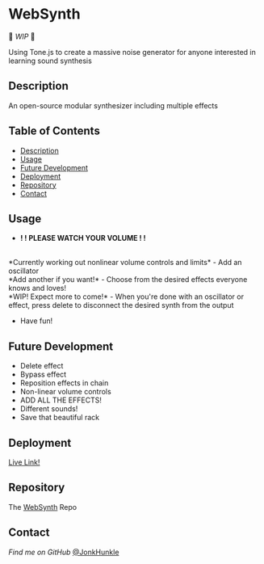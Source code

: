 # WebSynth

🔨 *WIP* 🔨

Using Tone.js to create a massive noise generator for anyone interested in learning sound synthesis

## Description

An open-source modular synthesizer including multiple effects

## Table of Contents
* [Description](#description)
* [Usage](#usage)
* [Future Development](#future-development)
* [Deployment](#deployment)
* [Repository](#repository)
* [Contact](#contact)

## Usage

- **! ! PLEASE WATCH YOUR VOLUME ! !**
<br>
*Currently working out nonlinear volume controls and limits*
- Add an oscillator

<br>
 *Add another if you want!*
- Choose from the desired effects everyone knows and loves!
<br>
*WIP! Expect more to come!* 
- When you're done with an oscillator or effect, press delete to disconnect the desired synth from the output

- Have fun!

## Future Development

- Delete effect
- Bypass effect
- Reposition effects in chain
- Non-linear volume controls
- ADD ALL THE EFFECTS!
- Different sounds!
- Save that beautiful rack

## Deployment

[Live Link!](https://jonkhunkle.github.io/WebSynth/)


## Repository

The [WebSynth](https://github.com/JonkHunkle/WebSynth) Repo


## Contact

*Find me on GitHub* [@JonkHunkle](https://github.com/JonkHunkle)
